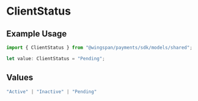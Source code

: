 # ClientStatus

## Example Usage

```typescript
import { ClientStatus } from "@wingspan/payments/sdk/models/shared";

let value: ClientStatus = "Pending";
```

## Values

```typescript
"Active" | "Inactive" | "Pending"
```
